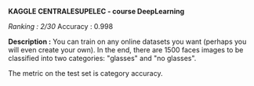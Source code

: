 **KAGGLE CENTRALESUPELEC - course DeepLearning**

*Ranking : 2/30*
Accuracy : 0.998

**Description :**
You can train on any online datasets you want (perhaps you will even create your own).
In the end, there are 1500 faces images to be classified into two categories: "glasses" and "no glasses".

The metric on the test set is category accuracy.
